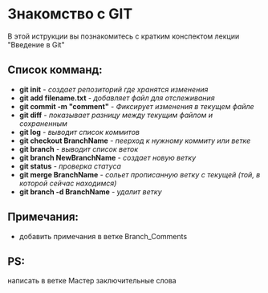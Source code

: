 # Знакомство с GIT

В этой иструкции вы познакомитесь с кратким конспектом лекции "Введение в Git"

## Список комманд:

* **git init** - *создает репозиторий где хранятся изменения*
* **git add filename.txt** - *добавляет файл для отслеживания*
* **git commit -m "comment"** - *Фиксирует изменения в текущем файле*
* **git diff** - *показывает разницу между текущим файлом и сохраненным*
* **git log** - *выводит список коммитов*
* **git checkout BranchName** - *пеерход к нужному коммиту или ветке*
* **git branch** - *выводит список веток*
* **git branch NewBranchName** - *создает новую ветку*
* **git status** - *проверка статуса*
* **git merge BranchName** - *сольет прописанную ветку с текущей (той, в которой сейчас находимся)*
* **git branch -d BranchName** - *удалит ветку*

## Примечания:

* добавить примечания в ветке Branch_Comments

## PS:

написать в ветке Мастер заключительные слова
